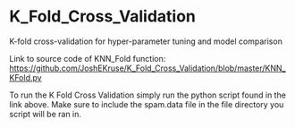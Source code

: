# K_Fold_Cross_Validation
K-fold cross-validation for hyper-parameter tuning and model comparison

Link to source code of KNN_Fold function: https://github.com/JoshEKruse/K_Fold_Cross_Validation/blob/master/KNN_KFold.py

To run the K Fold Cross Validation simply run the python script found in the link above. Make sure to include the spam.data file in the file directory you script will be ran in. 
